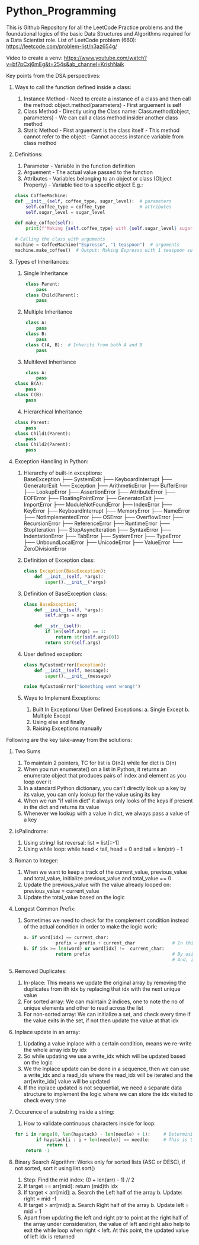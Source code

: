 # Python_Programming
This is Github Repository for all the LeetCode Practice problems and the foundational logics of the basic Data Structures and Algorithms required for a Data Scientist role.
List of LeetCode problem (660): https://leetcode.com/problem-list/n3az654g/

Video to create a venv: https://www.youtube.com/watch?v=bf7pCxj6mEg&t=254s&ab_channel=KrishNaik

Key points from the DSA perspectives:
1. Ways to call the function defined inside a class:
    1. Instance Method - Need to create a instance of a class and then call the method: object.method(parameters) - First arguement is self
    2. Class Method - Directly using the Class name: Class.method(object, parameters) - We can call a class method insider another class method
    3. Static Method - First arguement is the class itself - This method cannot refer to the object - Cannot access instance variable from class method

2. Definitions:
    1. Parameter - Variable in the function definition
    2. Arguement - The actual value passed to the function
    3. Attributes - Variables belonging to an object or class (Object Property) - Variable tied to a specific object 
    E.g.:
    ```python
    class CoffeeMachine:
    def __init__(self, coffee_type, sugar_level):  # parameters
        self.coffee_type = coffee_type             # attributes
        self.sugar_level = sugar_level

    def make_coffee(self):
        print(f"Making {self.coffee_type} with {self.sugar_level} sugar")

    # Calling the class with arguments
    machine = CoffeeMachine("Espresso", "1 teaspoon")  # arguments
    machine.make_coffee()  # Output: Making Espresso with 1 teaspoon sugar
    ```

3. Types of Inheritances:
    1. Single Inheritance
    ```python
        class Parent:
            pass
        class Child(Parent):
            pass
    ```

    2. Multiple Inheritance
    ```python
        class A:
            pass
        class B:
            pass
        class C(A, B):  # Inherits from both A and B
            pass
    ```
    
    3. Multilevel Inheritance
    ```python
        class A:
            pass
    class B(A):
        pass
    class C(B):
        pass
    ```

    4. Hierarchical Inheritance
    ```python
    class Parent:
        pass
    class Child1(Parent):
        pass
    class Child2(Parent):
        pass
    ```

4. Exception Handling in Python:

    1. Hierarchy of built-in exceptions:  
        BaseException
        ├── SystemExit
        ├── KeyboardInterrupt
        ├── GeneratorExit
        └── Exception
            ├── ArithmeticError
            ├── BufferError
            ├── LookupError
            ├── AssertionError
            ├── AttributeError
            ├── EOFError
            ├── FloatingPointError
            ├── GeneratorExit
            ├── ImportError
            ├── ModuleNotFoundError
            ├── IndexError
            ├── KeyError
            ├── KeyboardInterrupt
            ├── MemoryError
            ├── NameError
            ├── NotImplementedError
            ├── OSError
            ├── OverflowError
            ├── RecursionError
            ├── ReferenceError
            ├── RuntimeError
            ├── StopIteration
            ├── StopAsyncIteration
            ├── SyntaxError
            ├── IndentationError
            ├── TabError
            ├── SystemError
            ├── TypeError
            ├── UnboundLocalError
            ├── UnicodeError
            ├── ValueError
            └── ZeroDivisionError

    2. Definition of Exception class:
        ```python
        class Exception(BaseException):
            def __init__(self, *args):
                super().__init__(*args)
        ```
    
    3. Definition of BaseException class:
        ```python
        class BaseException:
            def __init__(self, *args):
                self.args = args

            def __str__(self):
                if len(self.args) == 1:
                    return str(self.args[0])
                return str(self.args)
        ```
         
    
    4. User defined exception:
        ```python
        class MyCustomError(Exception):
            def __init__(self, message):
                super().__init__(message)

        raise MyCustomError("Something went wrong!")
        ```

    5. Ways to Implement Exceptions:
        1. Built In Exceptions/ User Defined Exceptions:
            a. Single Except
            b. Multiple Except
        2. Using else and finally
        3. Raising Exceptions manually
  

Following are the key take-away from the solutions:

1. Two Sums
    1. To maintain 2 pointers, TC for list is O(n2) while for dict is O(n)
    2. When you run enumerate() on a list in Python, it returns an enumerate object that produces pairs of index and element as you loop over it
    3. In a standard Python dictionary, you can’t directly look up a key by its value, you can only lookup for the value using its key
    4. When we run "if val in dict" it always only looks of the keys if present in the dict and returns its value
    5. Whenever we lookup with a value in dict, we always pass a value of a key

2. isPalindrome:
    1. Using string/ list reversal: list = list[::-1]
    2. Using while loop: while head < tail, head = 0 and tail = len(str) - 1

3. Roman to Integer:
    1. When we want to keep a track of the current_value, previous_value and total_value, initialize previous_value and total_value == 0
    2. Update the previous_value with the value already looped on: previous_value = current_value
    3. Update the total_value based on the logic 

4. Longest Common Prefix:
    1. Sometimes we need to check for the complement condition instead of the actual condition in order to make the logic work:
        ```python
        a. if word[idx] == current_char:
                    prefix = prefix + current_char              # In this case we check if the new char is matching with current char in first word. But the problem is we are only able to check for the current word in strs list. We cannot check this condition for all the pending words before adding the char to prefix list
        b. if idx >= len(word) or word[idx] !=  current_char:
                    return prefix                               # By using this logic we take care of the idx going out of range
                                                                # And, if the word[idx] != current_char we can stop iterating there. This enables us to stop at the right place
5. Removed Duplicates:
    1. In-place: This means we update the original array by removing the duplicates from ith idx by replacing that idx with the next unique value
    2. For sorted array: We can maintain 2 indices, one to note the no of unique elements and other to read across the list
    3. For non-sorted array: We can initialize a set, and check every time if the value exits in the set, if not then update the value at that idx

6. Inplace update in an array:
    1. Updating a value inplace with a certain condition, means we re-write the whole array idx by idx
    2. So while updating we use a write_idx which will be updated based on the logic
    3. We the Inplace update can be done in a sequence, then we can use a write_idx and a read_idx where the read_idx will be iterated and the arr[write_idx] value will be updated
    4. If the inplace updated is not sequential, we need a separate data structure to implement the logic where we can store the idx visited to check every time

7. Occurence of a substring inside a string:
    1. How to validate continuous characters inside for loop: 
    ```python
    for i in range(0, len(haystack) - len(needle) + 1):     # Determining the range: Traverse only up to (len(haystack) - len(needle) + 1) as beyond this the complete substring cannot exist
            if haystack[i : i + len(needle)] == needle:     # This is the key logic: i : i + len(substring) - This validates continuous chars from the given idx
                return i
        return -1
    ```

8. Binary Search Algorithm: Works only for sorted lists (ASC or DESC), if not sorted, sort it using list.sort()
    1. Step: Find the mid index: (0 + len(arr) - 1) // 2
    2. If target == arr[mid]: return (mid)th idx
    3. If target < arr[mid]:
        a. Search the Left half of the array
        b. Update: right = mid -1
    4. If target > arr[mid]:
        a. Search Right half of the array
        b. Update left = mid + 1
    5. Apart from updating the left and right ptr to point at the right half of the array under consideration, the value of left and right also help to exit the while loop when right < left. At this point, the updated value of left idx is returned
    
        